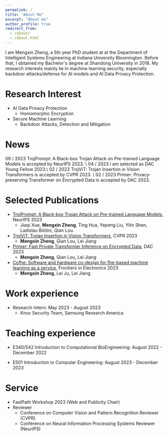```yaml
---
permalink: /
title: "About Me"
excerpt: "About me"
author_profile: true
redirect_from: 
  - /about/
  - /about.html
---
```

I am Mengxin Zheng, a 5th year PhD student at at the Department of Intelligent Systems Engineering at Indiana University Bloomington.  Before that, I obtained my Bachelor's degree at Shandong University in 2018. My research interests mainly lie in machine learning security, especially backdoor attacks/defense for AI models and AI Data Privacy Protection. 

Research Interest
======
* AI Data Privacy Protection
  * Homomorphic Encryption
* Secure Machine Learning
  * Backdoor Attacks, Detection and Mitigation

News
======
09 / 2023	TrojPrompt: A Black-box Trojan Attack on Pre-trained Language Models is accepted by NeurIPS 2023. \\
04 / 2023 I am selected as DAC Young Fellow 2023.\\
02 / 2023	TrojViT: Trojan Insertion in Vision Transformers is accepted by CVPR 2023. \\
02 / 2023	Primer: Privacy-preserving Transformer on Encrypted Data is accepted by DAC 2023.

Selected Publications
======
* [TrojPrompt: A Black-box Trojan Attack on Pre-trained Language Models](https://arxiv.org/pdf/2306.06815.pdf), NeurIPS 2023
  * Jiaqi Xue, **Mengxin Zheng**, Ting Hua, Yepeng Liu, Yilin Shen, Ladislau Bölöni, Qian Lou.
* [TrojViT: Trojan Insertion in Vision Transformers](https://openaccess.thecvf.com/content/CVPR2023/papers/Zheng_TrojViT_Trojan_Insertion_in_Vision_Transformers_CVPR_2023_paper.pdf), CVPR 2023
  * **Mengxin Zheng**, Qian Lou, Lei Jiang
* [Primer: Fast Private Transformer Inference on Encrypted Data](https://arxiv.org/pdf/2303.13679.pdf), DAC 2023
  * **Mengxin Zheng**, Qian Lou, Lei Jiang
* [Cofhe: Software and hardware co-design for fhe-based machine learning as a service](https://www.frontiersin.org/articles/10.3389/felec.2022.1091369/full), Frontiers in Electronics 2023
  * **Mengxin Zheng**, Lei Ju, Lei Jiang   
  
Work experience
======
* Research Intern: May 2023 - August 2023
  * Knox Security Team, Samsung Research America

Teaching experience
======  
 * E340/542 Introduction to Computational BioEngineering: August 2022 - December 2022 
 
 * E501 Introduction to Computer Engineering: August 2023 - December 2023 
  
Service
======
* FastPath Workshop 2023 (Web and Publicity Chair)
* Reviewer
  * Conference on Computer Vision and Pattern Recognition Reviewer (CVPR)
  * Conference on Neural Information Processing Systems Reviewer (NeurIPS)
